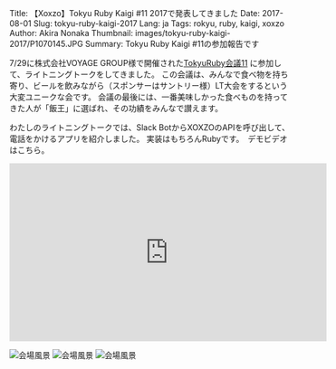 Title: 【Xoxzo】Tokyu Ruby Kaigi #11 2017で発表してきました
Date: 2017-08-01
Slug: tokyu-ruby-kaigi-2017
Lang: ja
Tags: rokyu, ruby, kaigi, xoxzo
Author: Akira Nonaka
Thumbnail: images/tokyu-ruby-kaigi-2017/P1070145.JPG
Summary: Tokyu Ruby Kaigi #11の参加報告です

7/29に株式会社VOYAGE GROUP様で開催された[TokyuRuby会議11](https://tokyurubykaigi.github.io/tokyu11/)
に参加して、ライトニングトークをしてきました。
この会議は、みんなで食べ物を持ち寄り、ビールを飲みながら（スポンサーはサントリー様）LT大会をするという大変ユニークな会です。
会議の最後には、一番美味しかった食べものを持ってきた人が「飯王」に選ばれ、その功績をみんなで讃えます。

わたしのライトニングトークでは、Slack BotからXOXZOのAPIを呼び出して、電話をかけるアプリを紹介しました。
実装はもちろんRubyです。　デモビデオはこちら。

<iframe width="560" height="315" src="https://www.youtube.com/embed/2-RgFhYM7Zk" frameborder="0" allowfullscreen></iframe>

![会場風景]({filename}/images/tokyu-ruby-kaigi-2017/IMG_8809.JPG)
![会場風景]({filename}/images/tokyu-ruby-kaigi-2017/IMG_8811.JPG)
![会場風景]({filename}/images/tokyu-ruby-kaigi-2017/P1070145.JPG)
